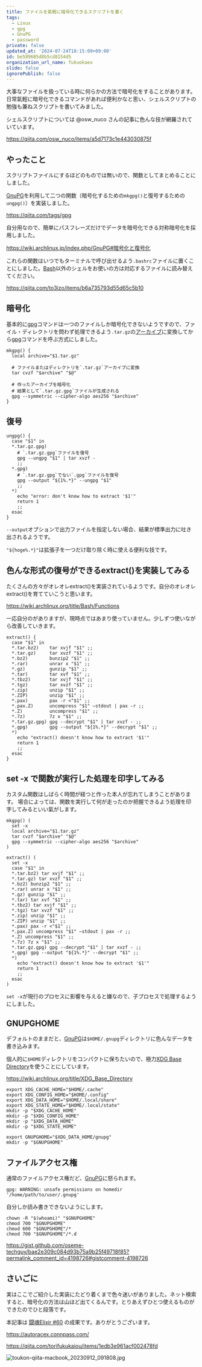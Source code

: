 ```yaml
---
title: ファイルを氣輕に暗号化できるスクリプトを書く
tags:
  - Linux
  - gpg
  - GnuPG
  - password
private: false
updated_at: '2024-07-24T18:15:09+09:00'
id: be589685d8b5cd8154d5
organization_url_name: fukuokaex
slide: false
ignorePublish: false
---
```


大事なファイルを扱っている時に何らかの方法で暗号化をすることがあります。
日常氣輕に暗号化できるコマンドがあれば便利かなと思い、シェルスクリプトの勉強も兼ねスクリプトを書いてみました。

シェルスクリプトについては @osw_nuco さんの記事に色んな技が網羅されていています。

https://qiita.com/osw_nuco/items/a5d7173c1e443030875f

## やったこと

スクリプトファイルにするほどのものでは無いので、関数としてまとめることにしました。

[GnuPG]を利用して二つの関数（暗号化するための`mkgpg()`と復号するための`ungpg()`）を実装しました。

https://qiita.com/tags/gpg

自分用なので、簡単にパスフレーズだけでデータを暗号化できる対称暗号化を採用しました。

https://wiki.archlinux.jp/index.php/GnuPG#暗号化と復号化

これらの関数はいつでもターミナルで呼び出せるよう`.bashrc`ファイルに置くことにしました。[Bash]以外のシェルをお使いの方は対応するファイルに読み替えてください。

https://qiita.com/to3izo/items/b6a735793d55d65c5b10

## 暗号化

基本的に[gpg][GnuPG]コマンドは一つのファイルしか暗号化できないようですので、ファイル・ディレクトリを問わず処理できるよう`.tar.gz`の[アーカイブ]に変換してから[gpg][GnuPG]コマンドを呼ぶ方式にしました。


```bash:.bashrc
mkgpg() {
  local archive="$1.tar.gz"

  # ファイルまたはディレクトリを`.tar.gz`アーカイブに変換
  tar cvzf "$archive" "$@"

  # 作ったアーカイブを暗号化
  # 結果として`.tar.gz.gpg`ファイルが生成される
  gpg --symmetric --cipher-algo aes256 "$archive"
}
```

## 復号

```bash:.bashrc
ungpg() {
  case "$1" in
  *.tar.gz.gpg)
    # `.tar.gz.gpg`ファイルを復号
    gpg --ungpg "$1" | tar xvzf -
    ;;
  *.gpg)
    # `.tar.gz.gpg`でない`.gpg`ファイルを復号
    gpg --output "${1%.*}" --ungpg "$1"
    ;;
  *)
    echo "error: don't know how to extract '$1'"
    return 1
    ;;
  esac
}
```

`--output`オプションで出力ファイルを指定しない場合、結果が標準出力に吐き出されるようです。

`"${hoge%.*}"`は拡張子を一つだけ取り除く時に使える便利な技です。

## 色んな形式の復号ができるextract()を実装してみる

たくさんの方々がオレオレextract()を実装されているようです。自分のオレオレextract()を育てていこうと思います。

https://wiki.archlinux.org/title/Bash/Functions

一応自分のがありますが、現時点ではあまり使っていません。少しずつ使いながら改善していきます。

```bash:.bashrc
extract() {
  case "$1" in
  *.tar.bz2)    tar xvjf "$1" ;;
  *.tar.gz)     tar xvzf "$1" ;;
  *.bz2)        bunzip2 "$1" ;;
  *.rar)        unrar x "$1" ;;
  *.gz)         gunzip "$1" ;;
  *.tar)        tar xvf "$1" ;;
  *.tbz2)       tar xvjf "$1" ;;
  *.tgz)        tar xvzf "$1" ;;
  *.zip)        unzip "$1" ;;
  *.ZIP)        unzip "$1" ;;
  *.pax)        pax -r <"$1" ;;
  *.pax.Z)      uncompress "$1" —stdout | pax -r ;;
  *.Z)          uncompress "$1" ;;
  *.7z)         7z x "$1" ;;
  *.tar.gz.gpg) gpg --decrypt "$1" | tar xvzf - ;;
  *.gpg)        gpg --output "${1%.*}" --decrypt "$1" ;;
  *)
    echo "extract() doesn't know how to extract '$1'"
    return 1
    ;;
  esac
}
```

## set -x で関数が実行した処理を印字してみる

カスタム関数はしばらく時間が経つと作った本人が忘れてしまうことがあります。
場合によっては、関数を実行して何が走ったのか把握できるよう処理を印字してみるといい氣がします。

```bash:.bashrc
mkgpg() (
  set -x
  local archive="$1.tar.gz"
  tar cvzf "$archive" "$@"
  gpg --symmetric --cipher-algo aes256 "$archive"
)

extract() (
  set -x
  case "$1" in
  *.tar.bz2) tar xvjf "$1" ;;
  *.tar.gz) tar xvzf "$1" ;;
  *.bz2) bunzip2 "$1" ;;
  *.rar) unrar x "$1" ;;
  *.gz) gunzip "$1" ;;
  *.tar) tar xvf "$1" ;;
  *.tbz2) tar xvjf "$1" ;;
  *.tgz) tar xvzf "$1" ;;
  *.zip) unzip "$1" ;;
  *.ZIP) unzip "$1" ;;
  *.pax) pax -r <"$1" ;;
  *.pax.Z) uncompress "$1" —stdout | pax -r ;;
  *.Z) uncompress "$1" ;;
  *.7z) 7z x "$1" ;;
  *.tar.gz.gpg) gpg --decrypt "$1" | tar xvzf - ;;
  *.gpg) gpg --output "${1%.*}" --decrypt "$1" ;;
  *)
    echo "extract() doesn't know how to extract '$1'"
    return 1
    ;;
  esac
)
```

`set -x`が現行のプロセスに影響を与えると嫌なので、子プロセスで処理するようにしました。

## GNUPGHOME

デフォルトのままだと、[GnuPG]は`$HOME/.gnupg`ディレクトリに色んなデータを書き込みます。

個人的に`$HOME`ディレクトリをコンパクトに保ちたいので、極力[XDG Base Directory]を使うことにしています。

https://wiki.archlinux.org/title/XDG_Base_Directory

```bash:.bashrc
export XDG_CACHE_HOME="$HOME/.cache"
export XDG_CONFIG_HOME="$HOME/.config"
export XDG_DATA_HOME="$HOME/.local/share"
export XDG_STATE_HOME="$HOME/.local/state"
mkdir -p "$XDG_CACHE_HOME"
mkdir -p "$XDG_CONFIG_HOME"
mkdir -p "$XDG_DATA_HOME"
mkdir -p "$XDG_STATE_HOME"

export GNUPGHOME="$XDG_DATA_HOME/gnupg"
mkdir -p "$GNUPGHOME"
```
## ファイルアクセス権

通常のファイルアクセス権だど、[GnuPG]に怒られます。

```
gpg: WARNING: unsafe permissions on homedir '/home/path/to/user/.gnupg'
```

自分しか読み書きできないようにします。

```bash:.bashrc
chown -R "$(whoami)" "$GNUPGHOME"
chmod 700 "$GNUPGHOME"
chmod 600 "$GNUPGHOME"/*
chmod 700 "$GNUPGHOME"/*.d
```

https://gist.github.com/oseme-techguy/bae2e309c084d93b75a9b25f49718f85?permalink_comment_id=4198726#gistcomment-4198726

## さいごに

実はここでご紹介した実装にたどり着くまで色々迷いがありました。ネット検索すると、暗号化の方法は山ほど出てくるんです。とりあえずひとつ使えるものができたのでひと段落です。

本記事は [闘魂Elixir #60](https://autoracex.connpass.com/event/305753/) の成果です。ありがとうございます。

https://autoracex.connpass.com/

https://qiita.com/torifukukaiou/items/1edb3e961acf002478fd

![toukon-qiita-macbook_20230912_091808.jpg](https://qiita-image-store.s3.ap-northeast-1.amazonaws.com/0/82804/fd5c55ec-4fe0-8af6-59bc-bab1ef3d182b.jpeg)

<!-- begin links -->
[GnuPG]: https://wiki.archlinux.jp/index.php/GnuPG
[Bash]: https://www.gnu.org/software/bash/
[アーカイブ]: https://ja.wikipedia.org/wiki/%E3%82%A2%E3%83%BC%E3%82%AB%E3%82%A4%E3%83%96_(%E3%82%B3%E3%83%B3%E3%83%94%E3%83%A5%E3%83%BC%E3%82%BF)
[XDG Base Directory]: https://wiki.archlinux.org/title/XDG_Base_Directory
<!-- end links -->
